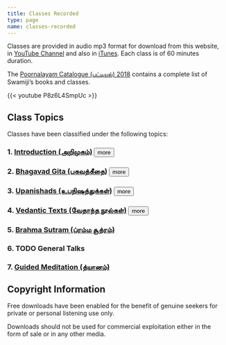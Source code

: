```yaml
---
title: Classes Recorded
type: page
name: classes-recorded
---
```


Classes are provided in audio mp3 format for download from this website, in [YouTube Channel](https://www.youtube.com/user/swamiguruparananda) and also in [iTunes](https://itunes.apple.com/us/artist/poornalayam/id881211873?mt=2). Each class is of 60 minutes duration.

The [Poornalayam Catalogue (பட்டியல்) 2018](/files/poornalayam-catalogue-2018.pdf) contains a complete list of Swamiji’s books and classes.

{{< youtube P8z6L4SmpUc >}}

## Class Topics

Classes have been classified under the following topics:

### 1. [Introduction (அறிமுகம்)](introduction/) <button onclick='showhide(this, "intro")'>more</button>
<div id="intro" class="collapse" style="display: none;">
{{< subtalks "introduction" >}}
</div>

### 2. [Bhagavad Gita (பகவத்கீதை)](bhagavad-gita/) <button onclick='showhide(this, "bg")'>more</button>
<div id="bg" class="collapse" style="display: none;">
{{< subtalks "bhavagad-gita" >}}
</div>

### 3. [Upanishads (உபநிஷத்துக்கள்)](upanishads/) <button onclick='showhide(this, "up")'>more</button>
<div id="up" class="collapse" style="display: none;">
{{< subtalks "upanishads" >}}
</div>

### 4. [Vedantic Texts (வேதாந்த நூல்கள்)](vedantic-texts/) <button onclick='showhide(this, "vt")'>more</button>
<div id="vt" class="collapse" style="display: none;">
{{< subtalks "upanishads" >}}
</div>

### 5. [Brahma Sutram (ப்ரம்ம சூத்ரம்)](brahma-sutram/)

### 6. TODO General Talks

### 7. [Guided Meditation (த்யானம்)](guided-meditation/)

## Copyright Information

Free downloads have been enabled for the benefit of genuine seekers for private or personal listening use only.

Downloads should not be used for commercial exploitation either in the form of sale or in any other media.


<script type="text/javascript">

function showhide(button, id) {

    var x = document.getElementById(id);

    if (x.style.display == "none") {
        button.innerHTML = "less";
        x.style.display = "block";
    } else {
        button.innerHTML = "more";
        x.style.display = "none";
    }
}

</script>